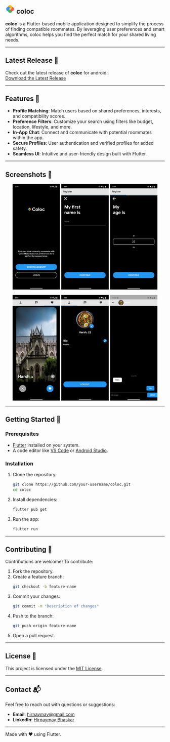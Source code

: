 ## <img src="images/coloc_icon.png" alt="coloc logo" width="30" height="30" /> coloc
**coloc** is a Flutter-based mobile application designed to simplify the process of finding compatible roommates. By leveraging user preferences and smart algorithms, coloc helps you find the perfect match for your shared living needs.

---

## Latest Release 🚀  
Check out the latest release of **coloc** for android:  
[Download the Latest Release](https://github.com/octopols/coloc_mobile/releases)

---

## Features 🌟  
- **Profile Matching**: Match users based on shared preferences, interests, and compatibility scores.  
- **Preference Filters**: Customize your search using filters like budget, location, lifestyle, and more.  
- **In-App Chat**: Connect and communicate with potential roommates within the app.  
- **Secure Profiles**: User authentication and verified profiles for added safety.  
- **Seamless UI**: Intuitive and user-friendly design built with Flutter.

---

## Screenshots 📸  
<p align="center">
  <img src="images/first_screen.jpeg" alt="First Screen" width="150"/>
  <img src="images/login_data.jpeg" alt="Login Screen" width="150"/>
  <img src="images/login_data_2.jpeg" alt="Login Screen" width="150"/>
</p>

<p align="center">
  <img src="images/swipe_screen.jpeg" alt="Swipe Screen" width="150"/>
  <img src="images/user_data_edit.jpeg" alt="Profile" width="150"/>
  <img src="images/chat_main.jpeg" alt="Chat Screen" width="150"/>
</p>

---

## Getting Started 🚀  

### Prerequisites  
- [Flutter](https://flutter.dev/docs/get-started/install) installed on your system.  
- A code editor like [VS Code](https://code.visualstudio.com/) or [Android Studio](https://developer.android.com/studio).  

### Installation  
1. Clone the repository:  
   ```bash
   git clone https://github.com/your-username/coloc.git
   cd coloc
   ```  
2. Install dependencies:  
   ```bash
   flutter pub get
   ```  
3. Run the app:  
   ```bash
   flutter run
   ```  

---

## Contributing 🤝  
Contributions are welcome! To contribute:  
1. Fork the repository.  
2. Create a feature branch:  
   ```bash
   git checkout -b feature-name
   ```  
3. Commit your changes:  
   ```bash
   git commit -m "Description of changes"
   ```  
4. Push to the branch:  
   ```bash
   git push origin feature-name
   ```  
5. Open a pull request.  

---

## License 📜  
This project is licensed under the [MIT License](LICENSE).  

---

## Contact 📬  
Feel free to reach out with questions or suggestions:  
- **Email**: hirnaymay@gmail.com  
- **LinkedIn**: [Hirnaymay Bhaskar](https://linkedin.com/in/hirnaymay)  

---

Made with ❤️ using Flutter.  
